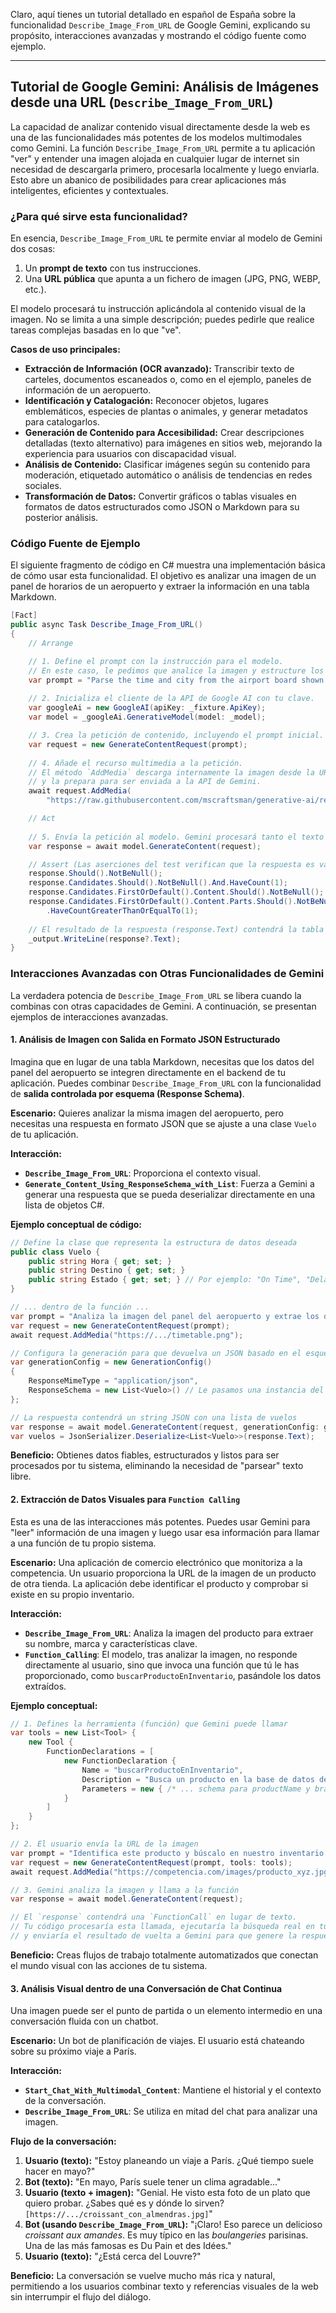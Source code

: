 Claro, aquí tienes un tutorial detallado en español de España sobre la funcionalidad `Describe_Image_From_URL` de Google Gemini, explicando su propósito, interacciones avanzadas y mostrando el código fuente como ejemplo.

---

## Tutorial de Google Gemini: Análisis de Imágenes desde una URL (`Describe_Image_From_URL`)

La capacidad de analizar contenido visual directamente desde la web es una de las funcionalidades más potentes de los modelos multimodales como Gemini. La función `Describe_Image_From_URL` permite a tu aplicación "ver" y entender una imagen alojada en cualquier lugar de internet sin necesidad de descargarla primero, procesarla localmente y luego enviarla. Esto abre un abanico de posibilidades para crear aplicaciones más inteligentes, eficientes y contextuales.

### ¿Para qué sirve esta funcionalidad?

En esencia, `Describe_Image_From_URL` te permite enviar al modelo de Gemini dos cosas:

1.  Un **prompt de texto** con tus instrucciones.
2.  Una **URL pública** que apunta a un fichero de imagen (JPG, PNG, WEBP, etc.).

El modelo procesará tu instrucción aplicándola al contenido visual de la imagen. No se limita a una simple descripción; puedes pedirle que realice tareas complejas basadas en lo que "ve".

**Casos de uso principales:**

*   **Extracción de Información (OCR avanzado):** Transcribir texto de carteles, documentos escaneados o, como en el ejemplo, paneles de información de un aeropuerto.
*   **Identificación y Catalogación:** Reconocer objetos, lugares emblemáticos, especies de plantas o animales, y generar metadatos para catalogarlos.
*   **Generación de Contenido para Accesibilidad:** Crear descripciones detalladas (texto alternativo) para imágenes en sitios web, mejorando la experiencia para usuarios con discapacidad visual.
*   **Análisis de Contenido:** Clasificar imágenes según su contenido para moderación, etiquetado automático o análisis de tendencias en redes sociales.
*   **Transformación de Datos:** Convertir gráficos o tablas visuales en formatos de datos estructurados como JSON o Markdown para su posterior análisis.

### Código Fuente de Ejemplo

El siguiente fragmento de código en C# muestra una implementación básica de cómo usar esta funcionalidad. El objetivo es analizar una imagen de un panel de horarios de un aeropuerto y extraer la información en una tabla Markdown.

```csharp
[Fact]
public async Task Describe_Image_From_URL()
{
    // Arrange

    // 1. Define el prompt con la instrucción para el modelo.
    // En este caso, le pedimos que analice la imagen y estructure los datos como una tabla Markdown.
    var prompt = "Parse the time and city from the airport board shown in this image into a list, in Markdown";
    
    // 2. Inicializa el cliente de la API de Google AI con tu clave.
    var googleAi = new GoogleAI(apiKey: _fixture.ApiKey);
    var model = _googleAi.GenerativeModel(model: _model);

    // 3. Crea la petición de contenido, incluyendo el prompt inicial.
    var request = new GenerateContentRequest(prompt);
    
    // 4. Añade el recurso multimedia a la petición. 
    // El método `AddMedia` descarga internamente la imagen desde la URL 
    // y la prepara para ser enviada a la API de Gemini.
    await request.AddMedia(
        "https://raw.githubusercontent.com/mscraftsman/generative-ai/refs/heads/main/tests/Mscc.GenerativeAI/payload/timetable.png");

    // Act
    
    // 5. Envía la petición al modelo. Gemini procesará tanto el texto como la imagen.
    var response = await model.GenerateContent(request);

    // Assert (Las aserciones del test verifican que la respuesta es válida)
    response.Should().NotBeNull();
    response.Candidates.Should().NotBeNull().And.HaveCount(1);
    response.Candidates.FirstOrDefault().Content.Should().NotBeNull();
    response.Candidates.FirstOrDefault().Content.Parts.Should().NotBeNull().And
        .HaveCountGreaterThanOrEqualTo(1);
    
    // El resultado de la respuesta (response.Text) contendrá la tabla Markdown generada.
    _output.WriteLine(response?.Text);
}
```

### Interacciones Avanzadas con Otras Funcionalidades de Gemini

La verdadera potencia de `Describe_Image_From_URL` se libera cuando la combinas con otras capacidades de Gemini. A continuación, se presentan ejemplos de interacciones avanzadas.

#### 1. Análisis de Imagen con Salida en Formato JSON Estructurado

Imagina que en lugar de una tabla Markdown, necesitas que los datos del panel del aeropuerto se integren directamente en el backend de tu aplicación. Puedes combinar `Describe_Image_From_URL` con la funcionalidad de **salida controlada por esquema (Response Schema)**.

**Escenario:** Quieres analizar la misma imagen del aeropuerto, pero necesitas una respuesta en formato JSON que se ajuste a una clase `Vuelo` de tu aplicación.

**Interacción:**
*   **`Describe_Image_From_URL`**: Proporciona el contexto visual.
*   **`Generate_Content_Using_ResponseSchema_with_List`**: Fuerza a Gemini a generar una respuesta que se pueda deserializar directamente en una lista de objetos C#.

**Ejemplo conceptual de código:**

```csharp
// Define la clase que representa la estructura de datos deseada
public class Vuelo {
    public string Hora { get; set; }
    public string Destino { get; set; }
    public string Estado { get; set; } // Por ejemplo: "On Time", "Delayed"
}

// ... dentro de la función ...
var prompt = "Analiza la imagen del panel del aeropuerto y extrae los datos de los vuelos.";
var request = new GenerateContentRequest(prompt);
await request.AddMedia("https://.../timetable.png");

// Configura la generación para que devuelva un JSON basado en el esquema de nuestra clase
var generationConfig = new GenerationConfig()
{
    ResponseMimeType = "application/json",
    ResponseSchema = new List<Vuelo>() // Le pasamos una instancia del tipo deseado
};

// La respuesta contendrá un string JSON con una lista de vuelos
var response = await model.GenerateContent(request, generationConfig: generationConfig);
var vuelos = JsonSerializer.Deserialize<List<Vuelo>>(response.Text);
```
**Beneficio:** Obtienes datos fiables, estructurados y listos para ser procesados por tu sistema, eliminando la necesidad de "parsear" texto libre.

#### 2. Extracción de Datos Visuales para `Function Calling`

Esta es una de las interacciones más potentes. Puedes usar Gemini para "leer" información de una imagen y luego usar esa información para llamar a una función de tu propio sistema.

**Escenario:** Una aplicación de comercio electrónico que monitoriza a la competencia. Un usuario proporciona la URL de la imagen de un producto de otra tienda. La aplicación debe identificar el producto y comprobar si existe en su propio inventario.

**Interacción:**
*   **`Describe_Image_From_URL`**: Analiza la imagen del producto para extraer su nombre, marca y características clave.
*   **`Function_Calling`**: El modelo, tras analizar la imagen, no responde directamente al usuario, sino que invoca una función que tú le has proporcionado, como `buscarProductoEnInventario`, pasándole los datos extraídos.

**Ejemplo conceptual:**

```csharp
// 1. Defines la herramienta (función) que Gemini puede llamar
var tools = new List<Tool> {
    new Tool {
        FunctionDeclarations = [
            new FunctionDeclaration {
                Name = "buscarProductoEnInventario",
                Description = "Busca un producto en la base de datos de la tienda por su nombre y marca.",
                Parameters = new { /* ... schema para productName y brand ... */ }
            }
        ]
    }
};

// 2. El usuario envía la URL de la imagen
var prompt = "Identifica este producto y búscalo en nuestro inventario.";
var request = new GenerateContentRequest(prompt, tools: tools);
await request.AddMedia("https://competencia.com/images/producto_xyz.jpg");

// 3. Gemini analiza la imagen y llama a la función
var response = await model.GenerateContent(request);

// El `response` contendrá una `FunctionCall` en lugar de texto.
// Tu código procesaría esta llamada, ejecutaría la búsqueda real en tu base de datos,
// y enviaría el resultado de vuelta a Gemini para que genere la respuesta final al usuario.
```
**Beneficio:** Creas flujos de trabajo totalmente automatizados que conectan el mundo visual con las acciones de tu sistema.

#### 3. Análisis Visual dentro de una Conversación de Chat Continua

Una imagen puede ser el punto de partida o un elemento intermedio en una conversación fluida con un chatbot.

**Escenario:** Un bot de planificación de viajes. El usuario está chateando sobre su próximo viaje a París.

**Interacción:**
*   **`Start_Chat_With_Multimodal_Content`**: Mantiene el historial y el contexto de la conversación.
*   **`Describe_Image_From_URL`**: Se utiliza en mitad del chat para analizar una imagen.

**Flujo de la conversación:**
1.  **Usuario (texto):** "Estoy planeando un viaje a París. ¿Qué tiempo suele hacer en mayo?"
2.  **Bot (texto):** "En mayo, París suele tener un clima agradable..."
3.  **Usuario (texto + imagen):** "Genial. He visto esta foto de un plato que quiero probar. ¿Sabes qué es y dónde lo sirven? `[https://.../croissant_con_almendras.jpg]`"
4.  **Bot (usando `Describe_Image_From_URL`):** "¡Claro! Eso parece un delicioso *croissant aux amandes*. Es muy típico en las *boulangeries* parisinas. Una de las más famosas es Du Pain et des Idées."
5.  **Usuario (texto):** "¿Está cerca del Louvre?"

**Beneficio:** La conversación se vuelve mucho más rica y natural, permitiendo a los usuarios combinar texto y referencias visuales de la web sin interrumpir el flujo del diálogo.